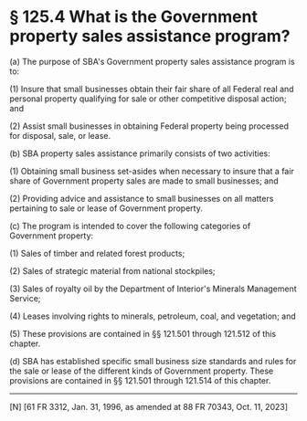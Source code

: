 # § 125.4   What is the Government property sales assistance program?

(a) The purpose of SBA's Government property sales assistance program is to: 


(1) Insure that small businesses obtain their fair share of all Federal real and personal property qualifying for sale or other competitive disposal action; and 


(2) Assist small businesses in obtaining Federal property being processed for disposal, sale, or lease. 


(b) SBA property sales assistance primarily consists of two activities: 


(1) Obtaining small business set-asides when necessary to insure that a fair share of Government property sales are made to small businesses; and 


(2) Providing advice and assistance to small businesses on all matters pertaining to sale or lease of Government property. 


(c) The program is intended to cover the following categories of Government property: 


(1) Sales of timber and related forest products; 


(2) Sales of strategic material from national stockpiles; 


(3) Sales of royalty oil by the Department of Interior's Minerals Management Service; 


(4) Leases involving rights to minerals, petroleum, coal, and vegetation; and 


(5) These provisions are contained in §§ 121.501 through 121.512 of this chapter. 


(d) SBA has established specific small business size standards and rules for the sale or lease of the different kinds of Government property. These provisions are contained in §§ 121.501 through 121.514 of this chapter. 



---

[N] [61 FR 3312, Jan. 31, 1996, as amended at 88 FR 70343, Oct. 11, 2023]





